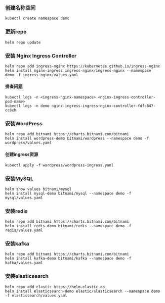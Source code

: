 ### 创建名称空间
```shell
kubectl create namespace demo
```
### 更新repo
 ```shell
 helm repo update
 ```

### 安装 Nginx Ingress Controller
```shell
helm repo add ingress-nginx https://kubernetes.github.io/ingress-nginx
helm install nginx-ingress ingress-nginx/ingress-nginx --namespace demo -f ingress-nginx/values.yaml
```

#### 排查问题
```shell
kubectl logs -n <ingress-nginx-namespace> <nginx-ingress-controller-pod-name>
kubectl logs -n demo nginx-ingress-ingress-nginx-controller-fdfc647-cc8xh
```

### 安装WordPress
```shell
helm repo add bitnami https://charts.bitnami.com/bitnami
helm install wordpress-demo bitnami/wordpress --namespace demo -f wordpress/values.yaml
```

#### 创建ingress资源
```shell
kubectl apply -f wordpress/wordpress-ingress.yaml
```

### 安装MySQL
```shell
helm show values bitnami/mysql
helm install mysql-demo bitnami/mysql --namespace demo -f mysql/values.yaml
```

### 安装redis
```shell
helm repo add bitnami https://charts.bitnami.com/bitnami
helm install redis-demo bitnami/redis --namespace demo -f redis/values.yaml
```

### 安装kafka
```shell
helm repo add bitnami https://charts.bitnami.com/bitnami
helm install kafka-demo bitnami/kafka --namespace demo -f kafka/values.yaml
```

### 安装elasticsearch
```shell
helm repo add elastic https://helm.elastic.co
helm install elasticsearch-demo elastic/elasticsearch --namespace demo -f elasticsearch/values.yaml
```